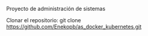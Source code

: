 Proyecto de administración de sistemas

Clonar el repositorio: git clone https://github.com/Enekopb/as_docker_kubernetes.git
